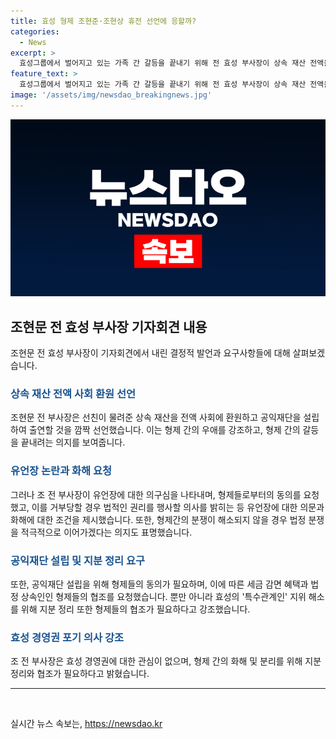 ```yaml
---
title: 효성 형제 조현준·조현상 휴전 선언에 응할까?
categories:
  - News
excerpt: >
  효성그룹에서 벌어지고 있는 가족 간 갈등을 끝내기 위해 전 효성 부사장이 상속 재산 전액을 사회에 환원하겠다는 깜짝 선언을 했습니다. 그러나 형제들의 동의가 없으면 불가능한 일이라는 점, 그리고 형제 간의 갈등이 여전히 남아있는 점을 감안해야 합니다. 또한, 유언장에 대한 의구심을 털어놓은 전 효성 부사장은 형제들의 동의와 협조를 강조하며 법적 대응 의지도 보였습니다. 이에 효성 측은 가족 간 조율은 필요하나 외부로 이슈화시키는 것은 원하지 않는다고 밝혔습니다. 요구사항에 대한 구체적인 답변은 아직 없는 상황입니다. (요약문 종료)
feature_text: >
  효성그룹에서 벌어지고 있는 가족 간 갈등을 끝내기 위해 전 효성 부사장이 상속 재산 전액을 사회에 환원하겠다는 깜짝 선언을 했습니다. 그러나 형제들의 동의가 없으면 불가능한 일이라는 점, 그리고 형제 간의 갈등이 여전히 남아있는 점을 감안해야 합니다. 또한, 유언장에 대한 의구심을 털어놓은 전 효성 부사장은 형제들의 동의와 협조를 강조하며 법적 대응 의지도 보였습니다. 이에 효성 측은 가족 간 조율은 필요하나 외부로 이슈화시키는 것은 원하지 않는다고 밝혔습니다. 요구사항에 대한 구체적인 답변은 아직 없는 상황입니다. (요약문 종료)
image: '/assets/img/newsdao_breakingnews.jpg'
---
```


<p><img src="/assets/img/newsdao_breakingnews.jpg" alt="ontimetimes 속보" /></p>

<h2 data-ke-size="size26">조현문 전 효성 부사장 기자회견 내용</h2>

<p data-ke-size="size16">조현문 전 효성 부사장이 기자회견에서 내린 결정적 발언과 요구사항들에 대해 살펴보겠습니다.</p>

<h3 data-ke-size="size24"><b><span style="color: #1a5490;">상속 재산 전액 사회 환원 선언</span></b></h3>

<p data-ke-size="size16">조현문 전 부사장은 선친이 물려준 상속 재산을 전액 사회에 환원하고 공익재단을 설립하여 출연할 것을 깜짝 선언했습니다. 이는 형제 간의 우애를 강조하고, 형제 간의 갈등을 끝내려는 의지를 보여줍니다.</p>

<h3 data-ke-size="size24"><b><span style="color: #1a5490;">유언장 논란과 화해 요청</span></b></h3>

<p data-ke-size="size16">그러나 조 전 부사장이 유언장에 대한 의구심을 나타내며, 형제들로부터의 동의를 요청했고, 이를 거부당할 경우 법적인 권리를 행사할 의사를 밝히는 등 유언장에 대한 의문과 화해에 대한 조건을 제시했습니다. 또한, 형제간의 분쟁이 해소되지 않을 경우 법정 분쟁을 적극적으로 이어가겠다는 의지도 표명했습니다.</p>

<h3 data-ke-size="size24"><b><span style="color: #1a5490;">공익재단 설립 및 지분 정리 요구</span></b></h3>

<p data-ke-size="size16">또한, 공익재단 설립을 위해 형제들의 동의가 필요하며, 이에 따른 세금 감면 혜택과 법정 상속인인 형제들의 협조를 요청했습니다. 뿐만 아니라 효성의 '특수관계인' 지위 해소를 위해 지분 정리 또한 형제들의 협조가 필요하다고 강조했습니다.</p>

<h3 data-ke-size="size24"><b><span style="color: #1a5490;">효성 경영권 포기 의사 강조</span></b></h3>

<p data-ke-size="size16">조 전 부사장은 효성 경영권에 대한 관심이 없으며, 형제 간의 화해 및 분리를 위해 지분 정리와 협조가 필요하다고 밝혔습니다.</p>

<hr>

<p data-ke-size="size16">&nbsp;</p>
실시간 뉴스 속보는, <a href="https://newsdao.kr" rel="dofollow">https://newsdao.kr</a>


